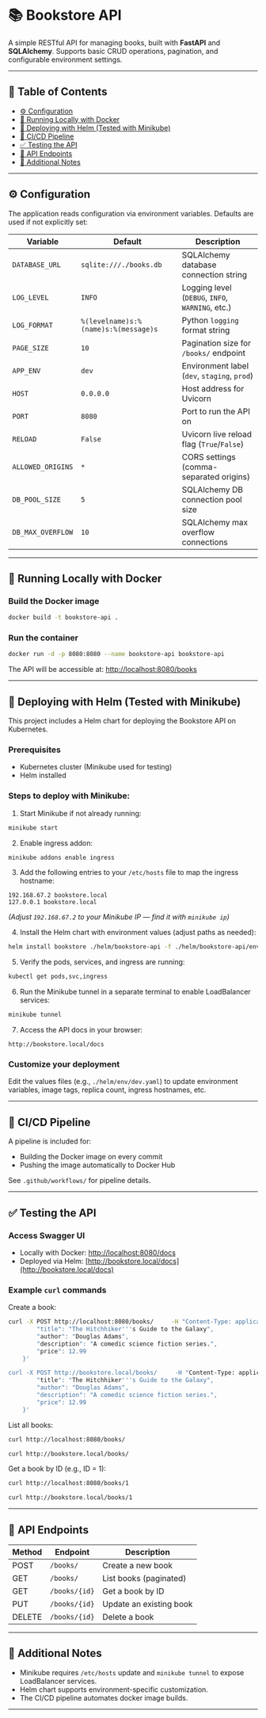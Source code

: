 # 📚 Bookstore API

A simple RESTful API for managing books, built with **FastAPI** and **SQLAlchemy**. Supports basic CRUD operations, pagination, and configurable environment settings.

---

## 📑 Table of Contents

- [⚙️ Configuration](#️-configuration)
- [🐳 Running Locally with Docker](#-running-locally-with-docker)
- [🎯 Deploying with Helm (Tested with Minikube)](#-deploying-with-helm-tested-with-minikube)
- [🚀 CI/CD Pipeline](#-cicd-pipeline)
- [✅ Testing the API](#-testing-the-api)
- [🧾 API Endpoints](#-api-endpoints)
- [📝 Additional Notes](#additional-notes)

---

## ⚙️ Configuration

The application reads configuration via environment variables. Defaults are used if not explicitly set:

| Variable          | Default                                  | Description                                                      |
|-------------------|------------------------------------------|------------------------------------------------------------------|
| `DATABASE_URL`    | `sqlite:///./books.db`                   | SQLAlchemy database connection string                            |
| `LOG_LEVEL`       | `INFO`                                   | Logging level (`DEBUG`, `INFO`, `WARNING`, etc.)                 |
| `LOG_FORMAT`      | `%(levelname)s:%(name)s:%(message)s`     | Python `logging` format string                                   |
| `PAGE_SIZE`       | `10`                                     | Pagination size for `/books/` endpoint                           |
| `APP_ENV`         | `dev`                                    | Environment label (`dev`, `staging`, `prod`)                     |
| `HOST`            | `0.0.0.0`                                | Host address for Uvicorn                                         |
| `PORT`            | `8080`                                   | Port to run the API on                                           |
| `RELOAD`          | `False`                                  | Uvicorn live reload flag (`True`/`False`)                        |
| `ALLOWED_ORIGINS` | `*`                                      | CORS settings (comma-separated origins)                          |
| `DB_POOL_SIZE`    | `5`                                      | SQLAlchemy DB connection pool size                               |
| `DB_MAX_OVERFLOW` | `10`                                     | SQLAlchemy max overflow connections                              |

---

## 🐳 Running Locally with Docker

### Build the Docker image

```bash
docker build -t bookstore-api .
```

### Run the container

```bash
docker run -d -p 8080:8080 --name bookstore-api bookstore-api
```

The API will be accessible at: [http://localhost:8080/books](http://localhost:8080/books)

---

## 🎯 Deploying with Helm (Tested with Minikube)

This project includes a Helm chart for deploying the Bookstore API on Kubernetes.

### Prerequisites

- Kubernetes cluster (Minikube used for testing)
- Helm installed

### Steps to deploy with Minikube:

1. Start Minikube if not already running:

```bash
minikube start
```

2. Enable ingress addon:

```bash
minikube addons enable ingress
```

3. Add the following entries to your `/etc/hosts` file to map the ingress hostname:

```
192.168.67.2 bookstore.local
127.0.0.1 bookstore.local
```

*(Adjust `192.168.67.2` to your Minikube IP — find it with `minikube ip`)*

4. Install the Helm chart with environment values (adjust paths as needed):

```bash
helm install bookstore ./helm/bookstore-api -f ./helm/bookstore-api/env/dev.yaml
```

5. Verify the pods, services, and ingress are running:

```bash
kubectl get pods,svc,ingress
```

6. Run the Minikube tunnel in a separate terminal to enable LoadBalancer services:

```bash
minikube tunnel
```

7. Access the API docs in your browser:

```
http://bookstore.local/docs
```

### Customize your deployment

Edit the values files (e.g., `./helm/env/dev.yaml`) to update environment variables, image tags, replica count, ingress hostnames, etc.

---

## 🚀 CI/CD Pipeline

A pipeline is included for:

- Building the Docker image on every commit
- Pushing the image automatically to Docker Hub

See `.github/workflows/` for pipeline details.

---

## ✅ Testing the API

### Access Swagger UI

- Locally with Docker: [http://localhost:8080/docs](http://localhost:8080/docs)
- Deployed via Helm: [http://bookstore.local/docs](http://bookstore.local/docs)

### Example `curl` commands

Create a book:

```bash
curl -X POST http://localhost:8080/books/     -H "Content-Type: application/json"     -d '{
        "title": "The Hitchhiker'''s Guide to the Galaxy",
        "author": "Douglas Adams",
        "description": "A comedic science fiction series.",
        "price": 12.99
    }'

curl -X POST http://bookstore.local/books/     -H "Content-Type: application/json"     -d '{
        "title": "The Hitchhiker'''s Guide to the Galaxy",
        "author": "Douglas Adams",
        "description": "A comedic science fiction series.",
        "price": 12.99
    }'
```

List all books:

```bash
curl http://localhost:8080/books/

curl http://bookstore.local/books/
```

Get a book by ID (e.g., ID = 1):

```bash
curl http://localhost:8080/books/1

curl http://bookstore.local/books/1
```

---

## 🧾 API Endpoints

| Method | Endpoint          | Description              |
|--------|-------------------|--------------------------|
| POST   | `/books/`         | Create a new book        |
| GET    | `/books/`         | List books (paginated)   |
| GET    | `/books/{id}`     | Get a book by ID         |
| PUT    | `/books/{id}`     | Update an existing book  |
| DELETE | `/books/{id}`     | Delete a book            |

---

## 📝 Additional Notes

- Minikube requires `/etc/hosts` update and `minikube tunnel` to expose LoadBalancer services.
- Helm chart supports environment-specific customization.
- The CI/CD pipeline automates docker image builds.

---
